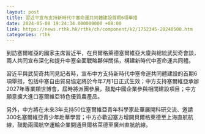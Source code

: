 ```yaml
---
layout: post
title: 習近平宣布支持新時代中塞命運共同體建設首期6項舉措
date: 2024-05-08 19:24:34.000000000 +08:00
link: https://news.rthk.hk/rthk/ch/component/k2/1752345-20240508.htm
categories: rthk
---
```


到訪塞爾維亞的國家主席習近平，在貝爾格萊德塞爾維亞大廈與總統武契奇會談，兩人共同宣布深化和提升中塞全面戰略夥伴關係，構建新時代中塞命運共同體。

習近平與武契奇共同見記者時，宣布中方支持新時代中塞命運共同體建設的首期6項舉措，包括中塞自由貿易協定將於今年7月1日正式生效；中方支持塞爾維亞承辦2027年專業類世博會，屆時將派團參展，鼓勵中國企業參與相關建設項目；中方願意擴大進口塞爾維亞特色優質農產品。

另外，中方將在未來3年支持50位塞爾維亞青年科學家赴華展開科研交流、邀請300名塞爾維亞青少年赴華學習；中方亦歡迎塞方增開貝爾格萊德至上海直航航線，鼓勵兩國航空運輸企業開通貝爾格萊德至廣州直航航線。

